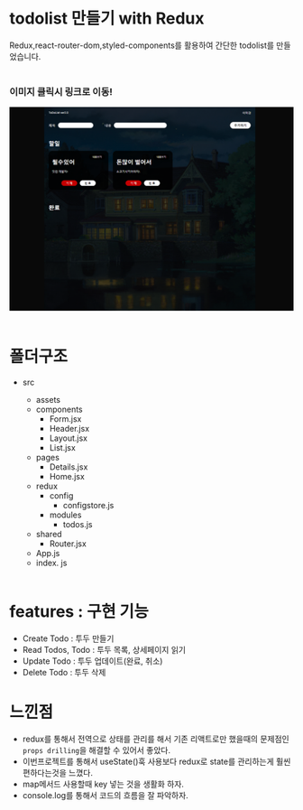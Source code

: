 # todolist 만들기 with Redux

Redux,react-router-dom,styled-components를 활용하여 간단한 todolist를 만들었습니다.
<br />
<br />

### **이미지 클릭시 링크로 이동!**

[![image](./src/assets/thumb.PNG)](https://redux-to-do-ver2-0-8rdb6csad-suwoncityboy.vercel.app/ "todolist로이동")
<br />
<br />

# 폴더구조

- src

  - assets
  - components
    - Form.jsx
    - Header.jsx
    - Layout.jsx
    - List.jsx
  - pages
    - Details.jsx
    - Home.jsx
  - redux
    - config
      - configstore.js
    - modules
      - todos.js
  - shared
    - Router.jsx
  - App.js
  - index. js

  <br />

# features : 구현 기능

- Create Todo : 투두 만들기
- Read Todos, Todo : 투두 목록, 상세페이지 읽기
- Update Todo : 투두 업데이트(완료, 취소)
- Delete Todo : 투두 삭제

# 느낀점

- redux를 통해서 전역으로 상태를 관리를 해서 기존 리액트로만 했을때의 문제점인 `props drilling`을 해결할 수 있어서 좋았다.
- 이번프로젝트를 통해서 useState()훅 사용보다 redux로 state를 관리하는게 훨씬 편하다는것을 느꼈다.
- map메서드 사용할때 key 넣는 것을 생활화 하자.
- console.log를 통해서 코드의 흐름을 잘 파악하자.
